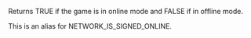 Returns TRUE if the game is in online mode and FALSE if in offline mode.

This is an alias for NETWORK_IS_SIGNED_ONLINE.